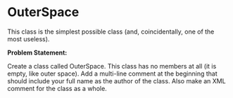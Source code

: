 ---
---
# OuterSpace

This class is the simplest possible class (and, coincidentally, one of the most useless). 

**Problem Statement:**

Create a class called OuterSpace. This class has no members at all (it is empty, like outer space). Add a multi-line comment at the beginning that should include your full name as the author of the class. Also make an XML comment for the class as a whole.
